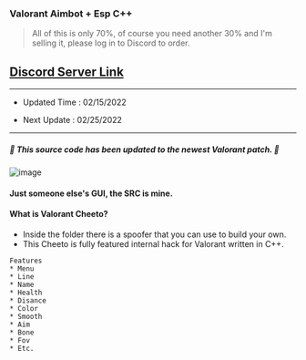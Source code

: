 ###  Valorant Aimbot + Esp C++ 
> All of this is only 70%, of course you need another 30% and I'm selling it, please log in to Discord to order.
> 
## [Discord Server Link](https://discord.gg/jUFczbxX9J)

***

- Updated Time : 02/15/2022 

- Next Update : 02/25/2022

***


##### 🔺 This source code has been updated to the newest Valorant patch. 🔺

![image](https://user-images.githubusercontent.com/96410571/147380460-77ab6505-ad0c-4b65-88ba-816b91dd454f.png)

#### Just someone else's GUI, the SRC is mine.

#### What is Valorant Cheeto?

 - Inside the folder there is a spoofer that you can use to build your own. 
 - This Cheeto is fully featured internal hack for Valorant written in C++.

```
Features
* Menu
* Line
* Name
* Health
* Disance
* Color
* Smooth
* Aim
* Bone
* Fov
* Etc.
```
